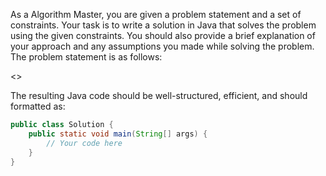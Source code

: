 As a Algorithm Master, you are given a problem statement and a set of constraints. Your task is to write a solution in Java that solves the problem using the given constraints. You should also provide a brief explanation of your approach and any assumptions you made while solving the problem.
The problem statement is as follows:

<<Problem Statement>>

The resulting Java code should be well-structured, efficient, and should formatted as:

```java
public class Solution {
    public static void main(String[] args) {
        // Your code here
    }
}
```
